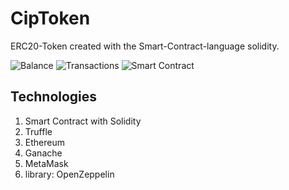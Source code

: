 # CipToken
 ERC20-Token created with the Smart-Contract-language solidity.


![Balance](https://github.com/DanBzl/CipToken/blob/main/metamask.jpg "Balance")
![Transactions](https://github.com/DanBzl/CipToken/blob/main/tx.png "Transactions")
![Smart Contract](https://github.com/DanBzl/CipToken/blob/main/ganache.jpg "Smart Contract")


## Technologies
1. Smart Contract with Solidity
2. Truffle
3. Ethereum
4. Ganache
5. MetaMask
6. library: OpenZeppelin

